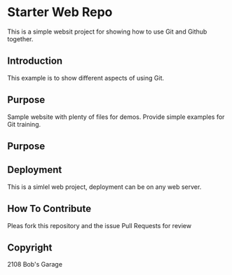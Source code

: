 # Starter Web Repo

This is a simple websit project for showing how to use Git and Github together.

## Introduction
This example is to show different aspects of using Git.

## Purpose

Sample website with plenty of files for demos.
Provide simple examples for Git training.

## Purpose

## Deployment
This is a simlel web project, deployment can be on any web server.

## How To Contribute

Pleas fork this repository and the issue Pull Requests for review 

## Copyright

2108 Bob's Garage
